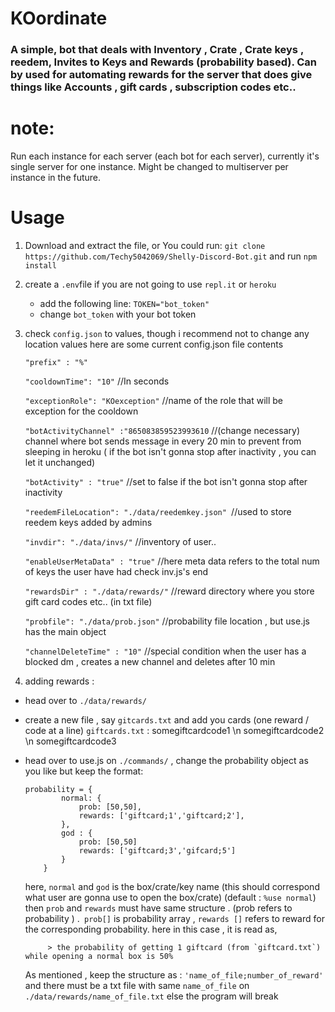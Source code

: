 # KOordinate
### A simple, bot that deals with Inventory , Crate , Crate keys , reedem, Invites to Keys and Rewards (probability based). Can by used for automating rewards for the server that does give things like Accounts , gift cards , subscription codes etc..


# note:
Run each instance for each server (each bot for each server), currently it's single server for one instance. Might be changed to multiserver per instance in the future.

# Usage
1. Download and extract the file, or You could run: `git clone https://github.com/Techy5042069/Shelly-Discord-Bot.git` and run `npm install`
2. create a `.env`file if you are not going to use `repl.it` or `heroku`
   - add the following line: `TOKEN="bot_token"`
   - change `bot_token` with your bot token
3. check `config.json` to values, though i recommend not to change any location values
	here are some current config.json file contents
 		
 	`"prefix" : "%"`

   	`"cooldownTime": "10"`  //In seconds

   	`"exceptionRole": "KOexception"` //name of the role that will be exception for the cooldown

   	`"botActivityChannel" :"865083859523993610` //(change necessary) channel where bot sends message in every 20 min to prevent from sleeping in heroku ( if the bot isn't gonna stop after inactivity , you can let it unchanged)

    `"botActivity" : "true"` //set to false if the bot isn't gonna stop after inactivity

    `"reedemFileLocation": "./data/reedemkey.json" `//used to store reedem keys added by admins

    `"invdir": "./data/invs/"` //inventory of user..

    `"enableUserMetaData" : "true"` //here meta data refers to the total num of keys the user have had check inv.js's end

   	`"rewardsDir" : "./data/rewards/"`  //reward directory where you store gift card codes etc.. (in txt file)

	`"probfile": "./data/prob.json"` //probability file location , but use.js has the main object 
    	
    `"channelDeleteTime" : "10"` //special condition when the user has a blocked dm , creates a new channel and deletes after 10 min

4. adding rewards :
 - head over to `./data/rewards/`
 - create a new file , say `gitcards.txt` and add you cards (one reward / code at a line)
 	`giftcards.txt` : somegiftcardcode1 \n somegiftcardcode2 \n somegiftcardcode3
 - head over to use.js on `./commands/` , change the probability object as you like but keep the format: 
	
	```JS
	probability = {
			normal: {
				prob: [50,50],
				rewards: ['giftcard;1','giftcard;2'],
			},
			god : {
				prob: [50,50]
				rewards: ['giftcard;3','gifcard;5']
			}
		}
	```
		
	here, `normal` and `god` is the box/crate/key name (this should correspond what user are gonna use to open the box/crate) (default : `%use normal`) then `prob` and `rewards` must have same structure . (prob refers to probability ) .` prob[]` is probability array , `rewards []`  refers to reward for the corresponding probability. here in this case , it is read as, 

			> the probability of getting 1 giftcard (from `giftcard.txt`) while opening a normal box is 50%

	As mentioned , keep the structure as : `'name_of_file;number_of_reward'` and there must be a txt file with same `name_of_file` on `./data/rewards/name_of_file.txt` else the program will break
